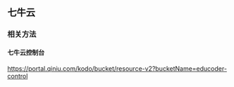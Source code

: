## 七牛云

### 相关方法

#### 七牛云控制台

https://portal.qiniu.com/kodo/bucket/resource-v2?bucketName=educoder-control
